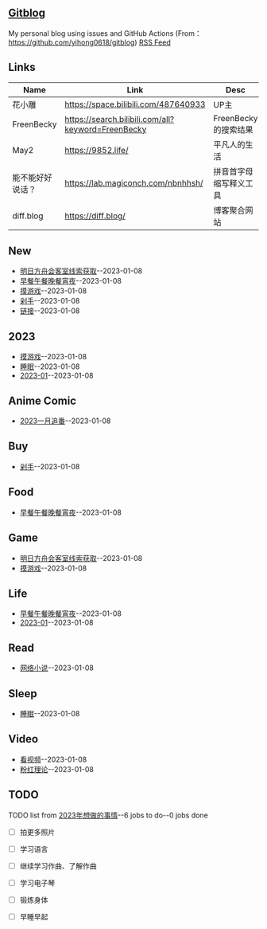 ## [Gitblog](https://github.com/noteMay/noteMay.github.io/)
My personal blog using issues and GitHub Actions (From：<https://github.com/yihong0618/gitblog>)
[RSS Feed](https://raw.githubusercontent.com/noteMay/noteMay.github.io/master/feed.xml)
## Links
| Name | Link | Desc | 
 | ---- | ---- | ---- |
| 花小雕 | https://space.bilibili.com/487640933 | UP主 |
| FreenBecky | https://search.bilibili.com/all?keyword=FreenBecky | FreenBecky的搜索结果 |
| May2 | https://9852.life/ | 平凡人的生活 |
| 能不能好好说话？ | https://lab.magiconch.com/nbnhhsh/ | 拼音首字母缩写释义工具 |
| diff.blog | https://diff.blog/ | 博客聚合网站 |
## New
- [明日方舟会客室线索获取](https://github.com/noteMay/noteMay.github.io/issues/12)--2023-01-08
- [早餐午餐晚餐宵夜](https://github.com/noteMay/noteMay.github.io/issues/11)--2023-01-08
- [摸游戏](https://github.com/noteMay/noteMay.github.io/issues/10)--2023-01-08
- [剁手](https://github.com/noteMay/noteMay.github.io/issues/9)--2023-01-08
- [链接](https://github.com/noteMay/noteMay.github.io/issues/8)--2023-01-08
## 2023
- [摸游戏](https://github.com/noteMay/noteMay.github.io/issues/10)--2023-01-08
- [睡眠](https://github.com/noteMay/noteMay.github.io/issues/7)--2023-01-08
- [2023-01](https://github.com/noteMay/noteMay.github.io/issues/6)--2023-01-08
## Anime Comic
- [2023一月追番](https://github.com/noteMay/noteMay.github.io/issues/4)--2023-01-08
## Buy
- [剁手](https://github.com/noteMay/noteMay.github.io/issues/9)--2023-01-08
## Food
- [早餐午餐晚餐宵夜](https://github.com/noteMay/noteMay.github.io/issues/11)--2023-01-08
## Game
- [明日方舟会客室线索获取](https://github.com/noteMay/noteMay.github.io/issues/12)--2023-01-08
- [摸游戏](https://github.com/noteMay/noteMay.github.io/issues/10)--2023-01-08
## Life
- [早餐午餐晚餐宵夜](https://github.com/noteMay/noteMay.github.io/issues/11)--2023-01-08
- [2023-01](https://github.com/noteMay/noteMay.github.io/issues/6)--2023-01-08
## Read
- [网络小说](https://github.com/noteMay/noteMay.github.io/issues/5)--2023-01-08
## Sleep
- [睡眠](https://github.com/noteMay/noteMay.github.io/issues/7)--2023-01-08
## Video
- [看视频](https://github.com/noteMay/noteMay.github.io/issues/3)--2023-01-08
- [粉红理论](https://github.com/noteMay/noteMay.github.io/issues/1)--2023-01-08
## TODO
TODO list from [2023年想做的事情](https://github.com/noteMay/noteMay.github.io/issues/2)--6 jobs to do--0 jobs done
- [ ] 拍更多照片
- [ ] 学习语言
- [ ] 继续学习作曲、了解作曲
- [ ] 学习电子琴
- [ ] 锻炼身体
- [ ] 早睡早起

